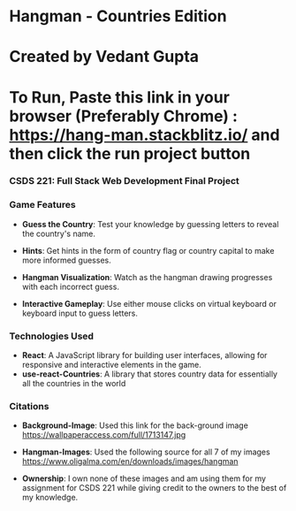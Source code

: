# Hangman - Countries Edition

# Created by Vedant Gupta

# To Run, Paste this link in your browser (Preferably Chrome) : https://hang-man.stackblitz.io/ and then click the run project button

### CSDS 221: Full Stack Web Development Final Project

### Game Features

- **Guess the Country**: Test your knowledge by guessing letters to reveal the country's name.
- **Hints**: Get hints in the form of country flag or country capital to make more informed guesses.

- **Hangman Visualization**: Watch as the hangman drawing progresses with each incorrect guess.

- **Interactive Gameplay**: Use either mouse clicks on virtual keyboard or keyboard input to guess letters.

### Technologies Used

- **React**: A JavaScript library for building user interfaces, allowing for responsive and interactive elements in the game.
- **use-react-Countries**: A library that stores country data for essentially all the countries in the world

### Citations

- **Background-Image**: Used this link for the back-ground image https://wallpaperaccess.com/full/1713147.jpg

- **Hangman-Images**: Used the following source for all 7 of my images https://www.oligalma.com/en/downloads/images/hangman

- **Ownership**: I own none of these images and am using them for my assignment for CSDS 221 while giving credit to the owners to the best of my knowledge.
